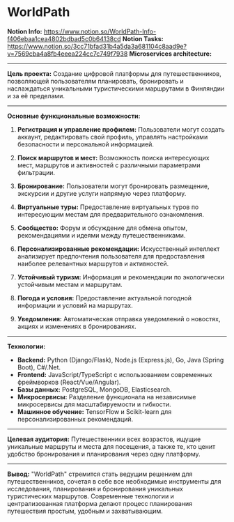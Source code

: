 # WorldPath

**Notion Info:** https://www.notion.so/WorldPath-Info-f406ebaa1cea4802bdbad5c0b64138cd
**Notion Tasks:** https://www.notion.so/3cc71bfad31b4a5da3a681104c8aad9e?v=7569cba4a8fb4eeea224cc7c749f7938
**Microservices architecture:**

---

**Цель проекта:** Создание цифровой платформы для путешественников, позволяющей пользователям планировать, бронировать и наслаждаться уникальными туристическими маршрутами в Финляндии и за её пределами.

---

**Основные функциональные возможности:**

1. **Регистрация и управление профилем:** Пользователи могут создать аккаунт, редактировать свой профиль, управлять настройками безопасности и персональной информацией.

2. **Поиск маршрутов и мест:** Возможность поиска интересующих мест, маршрутов и активностей с различными параметрами фильтрации.

3. **Бронирование:** Пользователи могут бронировать размещение, экскурсии и другие услуги напрямую через платформу.

4. **Виртуальные туры:** Предоставление виртуальных туров по интересующим местам для предварительного ознакомления.

5. **Сообщество:** Форум и обсуждение для обмена опытом, рекомендациями и идеями между путешественниками.

6. **Персонализированные рекомендации:** Искусственный интеллект анализирует предпочтения пользователя для предоставления наиболее релевантных маршрутов и активностей.

7. **Устойчивый туризм:** Информация и рекомендации по экологически устойчивым местам и маршрутам.

8. **Погода и условия:** Предоставление актуальной погодной информации и условий на маршрутах.

9. **Уведомления:** Автоматическая отправка уведомлений о новостях, акциях и изменениях в бронированиях.

---

**Технологии:** 

- **Backend:** Python (Django/Flask), Node.js (Express.js), Go, Java (Spring Boot), С#/.Net.
- **Frontend:** JavaScript/TypeScript с использованием современных фреймворков (React/Vue/Angular).
- **Базы данных:** PostgreSQL, MongoDB, Elasticsearch.
- **Микросервисы:** Разделение функционала на независимые микросервисы для масштабируемости и гибкости.
- **Машинное обучение:** TensorFlow и Scikit-learn для персонализированных рекомендаций.

---

**Целевая аудитория:** Путешественники всех возрастов, ищущие уникальные маршруты и места для посещения, а также те, кто ценит удобство бронирования и планирования через одну платформу.

---

**Вывод:** "WorldPath" стремится стать ведущим решением для путешественников, сочетая в себе все необходимые инструменты для исследования, планирования и бронирования уникальных туристических маршрутов. Современные технологии и централизованная платформа делают процесс планирования путешествия простым, удобным и захватывающим.
